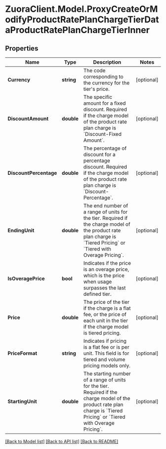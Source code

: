 # ZuoraClient.Model.ProxyCreateOrModifyProductRatePlanChargeTierDataProductRatePlanChargeTierInner

## Properties

Name | Type | Description | Notes
------------ | ------------- | ------------- | -------------
**Currency** | **string** | The code corresponding to the currency for the tier&#39;s price.  | [optional] 
**DiscountAmount** | **double** | The specific amount for a fixed discount. Required if the charge model of the product rate plan charge is &#x60;Discount-Fixed Amount&#x60;.  | [optional] 
**DiscountPercentage** | **double** | The percentage of discount for a percentage discount. Required if the charge model of the product rate plan charge is &#x60;Discount-Percentage&#x60;.  | [optional] 
**EndingUnit** | **double** | The end number of a range of units for the tier. Required if the charge model of the product rate plan charge is &#x60;Tiered Pricing&#x60; or &#x60;Tiered with Overage Pricing&#x60;.  | [optional] 
**IsOveragePrice** | **bool** | Indicates if the price is an overage price, which is the price when usage surpasses the last defined tier.  | [optional] 
**Price** | **double** | The price of the tier if the charge is a flat fee, or the price of each unit in the tier if the charge model is tiered pricing.  | [optional] 
**PriceFormat** | **string** | Indicates if pricing is a flat fee or is per unit. This field is for tiered and volume pricing models only.  | [optional] 
**StartingUnit** | **double** | The starting number of a range of units for the tier. Required if the charge model of the product rate plan charge is &#x60;Tiered Pricing&#x60; or &#x60;Tiered with Overage Pricing&#x60;.  | [optional] 

[[Back to Model list]](../README.md#documentation-for-models) [[Back to API list]](../README.md#documentation-for-api-endpoints) [[Back to README]](../README.md)

